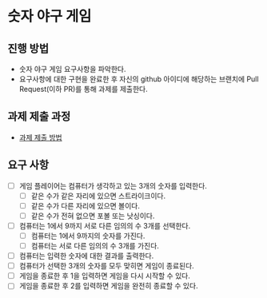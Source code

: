# 숫자 야구 게임
## 진행 방법
* 숫자 야구 게임 요구사항을 파악한다.
* 요구사항에 대한 구현을 완료한 후 자신의 github 아이디에 해당하는 브랜치에 Pull Request(이하 PR)를 통해 과제를 제출한다.

## 과제 제출 과정
* [과제 제출 방법](https://github.com/next-step/nextstep-docs/tree/master/precourse)


## 요구 사항
- [ ] 게임 플레이어는 컴퓨터가 생각하고 있는 3개의 숫자를 입력한다.
    - [ ] 같은 수가 같은 자리에 있으면 스트라이크이다.
    - [ ] 같은 수가 다른 자리에 있으면 볼이다.
    - [ ] 같은 수가 전혀 없으면 포볼 또는 낫싱이다.
- [ ] 컴퓨터는 1에서 9까지 서로 다른 임의의 수 3개를 선택한다.
    - [ ] 컴퓨터는 1에서 9까지의 숫자를 가진다.
    - [ ] 컴퓨터는 서로 다른 임의의 수 3개를 가진다.
- [ ] 컴퓨터는 입력한 숫자에 대한 결과를 출력한다.
- [ ] 컴퓨터가 선택한 3개의 숫자를 모두 맞히면 게임이 종료된다.
- [ ] 게임을 종료한 후 1을 입력하면 게임을 다시 시작할 수 있다.
- [ ] 게임을 종료한 후 2를 입력하면 게임을 완전히 종료할 수 있다.
